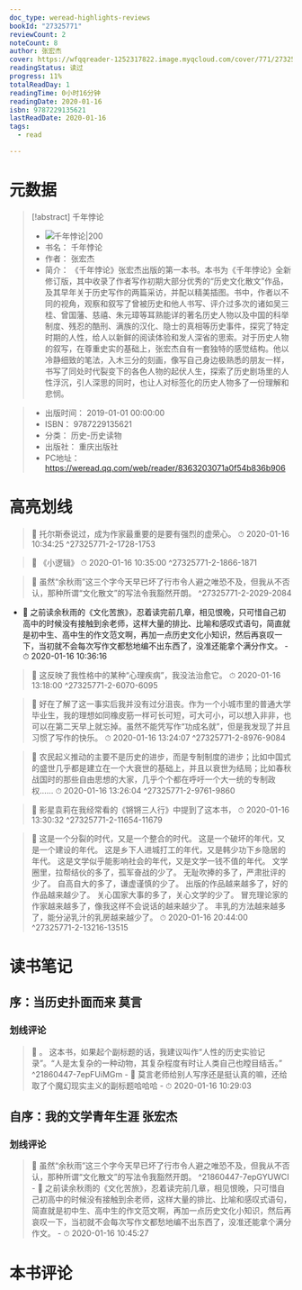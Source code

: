 ```yaml
---
doc_type: weread-highlights-reviews
bookId: "27325771"
reviewCount: 2
noteCount: 8
author: 张宏杰
cover: https://wfqqreader-1252317822.image.myqcloud.com/cover/771/27325771/t7_27325771.jpg
readingStatus: 读过
progress: 11%
totalReadDay: 1
readingTime: 0小时16分钟
readingDate: 2020-01-16
isbn: 9787229135621
lastReadDate: 2020-01-16
tags:
  - read

---
```

# 元数据
> [!abstract] 千年悖论
> - ![ 千年悖论|200](https://wfqqreader-1252317822.image.myqcloud.com/cover/771/27325771/t7_27325771.jpg)
> - 书名： 千年悖论
> - 作者： 张宏杰
> - 简介：     《千年悖论》张宏杰出版的第一本书。本书为《千年悖论》全新修订版，其中收录了作者写作初期大部分优秀的“历史文化散文”作品，及其早年关于历史写作的两篇采访，并配以精美插图。书中，作者以不同的视角，观察和叙写了曾被历史和他人书写、评介过多次的诸如吴三桂、曾国藩、慈禧、朱元璋等耳熟能详的著名历史人物以及中国的科举制度、残忍的酷刑、满族的汉化、隐士的真相等历史事件，探究了特定时期的人性，给人以新鲜的阅读体验和发人深省的思索。对于历史人物的叙写，在尊重史实的基础上，张宏杰自有一套独特的感觉结构。他以冷静细致的笔法，入木三分的刻画，像写自己身边极熟悉的朋友一样，书写了同处时代裂变下的各色人物的起伏人生，探索了历史剧场里的人性浮沉，引人深思的同时，也让人对标签化的历史人物多了一份理解和悲悯。

> - 出版时间： 2019-01-01 00:00:00
> - ISBN： 9787229135621
> - 分类： 历史-历史读物
> - 出版社： 重庆出版社
> - PC地址：https://weread.qq.com/web/reader/8363203071a0f54b836b906

# 高亮划线



> 📌 托尔斯泰说过，成为作家最重要的是要有强烈的虚荣心。 
> ⏱ 2020-01-16 10:34:25 ^27325771-2-1728-1753

> 📌 《小逻辑》 
> ⏱ 2020-01-16 10:35:00 ^27325771-2-1866-1871

> 📌 虽然“余秋雨”这三个字今天早已坏了行市令人避之唯恐不及，但我从不否认，那种所谓“文化散文”的写法令我豁然开朗。 ^27325771-2-2029-2084
- 💭 之前读余秋雨的《文化苦旅》，忍着读完前几章，相见恨晚，只可惜自己初高中的时候没有接触到余老师，这样大量的排比、比喻和感叹式语句，简直就是初中生、高中生的作文范文啊，再加一点历史文化小知识，然后再哀叹一下，当初就不会每次写作文都愁地编不出东西了，没准还能拿个满分作文。 - ⏱ 2020-01-16 10:36:16 

> 📌 这反映了我性格中的某种“心理疾病”，我没法治愈它。 
> ⏱ 2020-01-16 13:18:00 ^27325771-2-6070-6095

> 📌 好在了解了这一事实后我并没有过分沮丧。作为一个小城市里的普通大学毕业生，我的理想如同橡皮筋一样可长可短，可大可小，可以想入非非，也可以在第二天早上就忘掉。虽然不能凭写作“功成名就”，但是我发现了并且习惯了写作的快乐。 
> ⏱ 2020-01-16 13:24:07 ^27325771-2-8976-9084

> 📌 农民起义推动的主要不是历史的进步，而是专制制度的进步；比如中国式的盛世几乎都是建立在一个大衰世的基础上，并且以衰世为结局；比如春秋战国时的那些自由思想的大家，几乎个个都在呼吁一个大一统的专制政权…… 
> ⏱ 2020-01-16 13:26:04 ^27325771-2-9761-9860

> 📌 影星袁莉在我经常看的《锵锵三人行》中提到了这本书， 
> ⏱ 2020-01-16 13:30:32 ^27325771-2-11654-11679

> 📌 这是一个分裂的时代，又是一个整合的时代。    这是一个破坏的年代，又是一个建设的年代。    这是乡下人进城打工的年代，又是韩少功下乡隐居的年代。    这是文学似乎能影响社会的年代，又是文学一钱不值的年代。    文学圈里，拉帮结伙的多了，孤军奋战的少了。    无耻吹捧的多了，严肃批评的少了。    自高自大的多了，谦虚谨慎的少了。    出版的作品越来越多了，好的作品越来越少了。    关心国家大事的多了，关心文学的少了。    冒充理论家的作家越来越多了，像我这样不会说话的越来越少了。    丰乳的方法越来越多了，能分泌乳汁的乳房越来越少了。 
> ⏱ 2020-01-16 20:44:00 ^27325771-2-13216-13515

# 读书笔记

## 序：当历史扑面而来 莫言

### 划线评论
> 📌 。
    这本书，如果起个副标题的话，我建议叫作“人性的历史实验记录”。“人是太复杂的一种动物，其复杂程度有时让人类自己也瞠目结舌。”  ^21860447-7epFUiMGm
    - 💭 莫言老师给别人写序还是挺认真的嘛，还给取了个魔幻现实主义的副标题哈哈哈
    - ⏱ 2020-01-16 10:29:03
   
## 自序：我的文学青年生涯 张宏杰

### 划线评论
> 📌 虽然“余秋雨”这三个字今天早已坏了行市令人避之唯恐不及，但我从不否认，那种所谓“文化散文”的写法令我豁然开朗。  ^21860447-7epGYUWCI
    - 💭 之前读余秋雨的《文化苦旅》，忍着读完前几章，相见恨晚，只可惜自己初高中的时候没有接触到余老师，这样大量的排比、比喻和感叹式语句，简直就是初中生、高中生的作文范文啊，再加一点历史文化小知识，然后再哀叹一下，当初就不会每次写作文都愁地编不出东西了，没准还能拿个满分作文。
    - ⏱ 2020-01-16 10:45:27
   
# 本书评论

